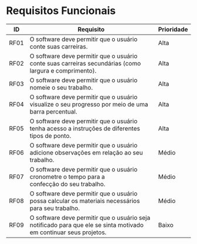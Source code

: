 # Requisitos Funcionais

| ID | Requisito | Prioridade |
|----|-----------|------------|
|RF01|O software deve permitir que o usuário conte suas carreiras.|Alta|
|RF02|O software deve permitir que o usuário conte suas carreiras secundárias (como largura e comprimento).|Alta|
|RF03|O software deve permitir que o usuário nomeie o seu trabalho. |Alta |
|RF04|O software deve permitir que o usuário visualize o seu progresso por meio de uma barra percentual. |Alta |
|RF05|O software deve permitir que o usuário tenha acesso a instruções de diferentes tipos de ponto. |Alta|
|RF06|O software deve permitir que o usuário adicione observações em relação ao seu trabalho. |Médio|
|RF07|O software deve permitir que o usuário cronometre o tempo para a confecção do seu trabalho. |Médio|
|RF08|O software deve permitir que o usuário possa calcular os materiais necessários para seu trabalho. |Médio|
|RF09|O software deve permitir que o usuário seja notificado para que ele se sinta motivado em continuar seus projetos. |Baixo|


